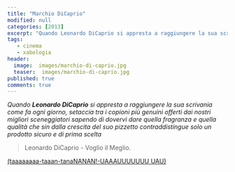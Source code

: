 ```yaml
---
title: "Marchio DiCaprio"
modified: null
categories: [2013]
excerpt: "Quando Leonardo DiCaprio si appresta a raggiungere la sua scrivania come fa ogni giorno..."
tags: 
   - cinema
   - xabologia
header:  
  image:  images/marchio-di-caprio.jpg
  teaser:  images/marchio-di-caprio.jpg
published: true
comments: true
---
```


_Quando **Leonardo DiCaprio** si appresta a raggiungere la sua scrivania come fa ogni giorno, setaccia tra i copioni più genuini offerti dai nostri migliori sceneggiatori sapendo di dovervi dare quella fragranza e quella qualità che sin dalla crescita del suo pizzetto contraddistingue solo un prodotto sicuro e di prima scelta_

> Leonardo DiCaprio - Voglio il Meglio.

[(taaaaaaaa-taaan-tanaNANAN!-UAAAUUUUUUU UAU)](https://www.youtube.com/watch?v=aVinOrHwUdk)